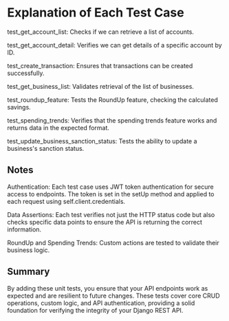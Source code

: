 Explanation of Each Test Case
=============================

test_get_account_list: Checks if we can retrieve a list of accounts.

test_get_account_detail: Verifies we can get details of a specific account by ID.

test_create_transaction: Ensures that transactions can be created successfully.

test_get_business_list: Validates retrieval of the list of businesses.

test_roundup_feature: Tests the RoundUp feature, checking the calculated savings.

test_spending_trends: Verifies that the spending trends feature works and returns data in the expected format.

test_update_business_sanction_status: Tests the ability to update a business's sanction status.

Notes
-----

Authentication: Each test case uses JWT token authentication for secure access to endpoints. The token is set in the setUp method and applied to each request using self.client.credentials.

Data Assertions: Each test verifies not just the HTTP status code but also checks specific data points to ensure the API is returning the correct information.

RoundUp and Spending Trends: Custom actions are tested to validate their business logic.

Summary
-------
By adding these unit tests, you ensure that your API endpoints work as expected and are resilient to future changes. These tests cover core CRUD operations, custom logic, and API authentication, providing a solid foundation for verifying the integrity of your Django REST API.